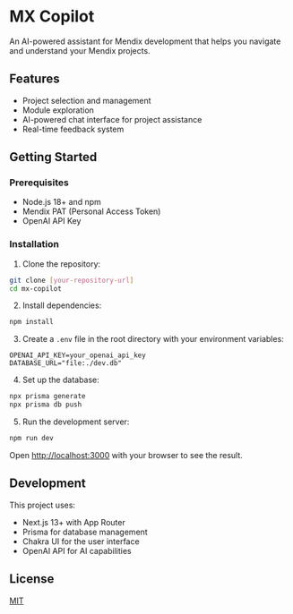# MX Copilot

An AI-powered assistant for Mendix development that helps you navigate and understand your Mendix projects.

## Features

- Project selection and management
- Module exploration
- AI-powered chat interface for project assistance
- Real-time feedback system

## Getting Started

### Prerequisites

- Node.js 18+ and npm
- Mendix PAT (Personal Access Token)
- OpenAI API Key

### Installation

1. Clone the repository:
```bash
git clone [your-repository-url]
cd mx-copilot
```

2. Install dependencies:
```bash
npm install
```

3. Create a `.env` file in the root directory with your environment variables:
```env
OPENAI_API_KEY=your_openai_api_key
DATABASE_URL="file:./dev.db"
```

4. Set up the database:
```bash
npx prisma generate
npx prisma db push
```

5. Run the development server:
```bash
npm run dev
```

Open [http://localhost:3000](http://localhost:3000) with your browser to see the result.

## Development

This project uses:
- Next.js 13+ with App Router
- Prisma for database management
- Chakra UI for the user interface
- OpenAI API for AI capabilities

## License

[MIT](LICENSE)
